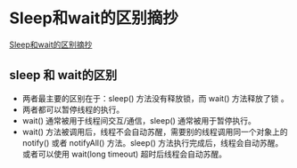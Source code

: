 # Sleep和wait的区别摘抄



[Sleep和wait的区别摘抄](https://github.com/Snailclimb/JavaGuide/blob/master/docs/java/multi-thread/2020%E6%9C%80%E6%96%B0Java%E5%B9%B6%E5%8F%91%E5%9F%BA%E7%A1%80%E5%B8%B8%E8%A7%81%E9%9D%A2%E8%AF%95%E9%A2%98%E6%80%BB%E7%BB%93.md#9-%E8%AF%B4%E8%AF%B4-sleep-%E6%96%B9%E6%B3%95%E5%92%8C-wait-%E6%96%B9%E6%B3%95%E5%8C%BA%E5%88%AB%E5%92%8C%E5%85%B1%E5%90%8C%E7%82%B9)
<!--more-->


## sleep 和 wait的区别
- 两者最主要的区别在于：sleep() 方法没有释放锁，而 wait() 方法释放了锁 。
- 两者都可以暂停线程的执行。
- wait() 通常被用于线程间交互/通信，sleep() 通常被用于暂停执行。
- wait() 方法被调用后，线程不会自动苏醒，需要别的线程调用同一个对象上的 notify() 或者 notifyAll() 方法。sleep() 方法执行完成后，线程会自动苏醒。或者可以使用 wait(long timeout) 超时后线程会自动苏醒。


